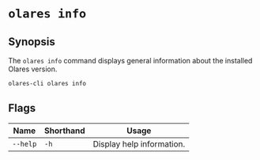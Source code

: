 # `olares info`

## Synopsis
The `olares info` command displays general information about the installed Olares version.

```bash
olares-cli olares info
```

## Flags

| Name     | Shorthand | Usage                     |
|----------|-----------|---------------------------|
| `--help` | `-h`      | Display help information. |
